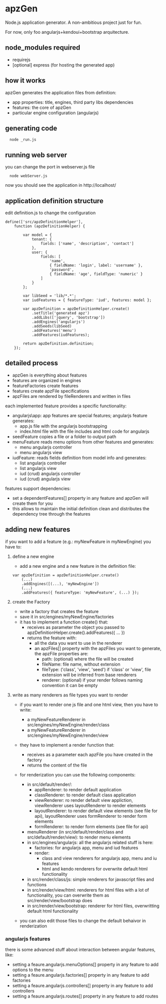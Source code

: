 # apzGen
Node.js application generator. A non-ambitious project just for fun.

For now, only foo angularjs+kendoui+bootstrap arquitecture.

## node_modules required
- requirejs
- [optional] express (for hosting the generated app)

## how it works
apzGen generates the application files from definition:
- app properties: title, engines, third party libs dependencies
- features: the core of apzGen
- particular engine configuration (angularjs)

## generating code
```
  node _run.js
```
## running web server
you can change the port in webserver.js file
```
  node webServer.js
```
now you should see the application in http://localhost/

## application definition structure
edit definition.js to change the configuration
```
define(['src/apzDefinitionHelper'],
	function (apzDefinitionHelper) {

		var model = {
			tenant: {
				fields: ['name', 'description', 'contact']
			},
			user: {
				fields: [
					'name',
					{ fieldName: 'login', label: 'username' },
					'password',
					{ fieldName: 'age', fieldType: 'numeric' }
				]
			}
		};

		var libSeed = 'lib/*.*';
		var iudFeatures = { featureType: 'iud', features: model };

		var apzDefinition = apzDefinitionHelper.create()
			.setTitle('generated apz')
			.addLibs(['jquery', 'bootstrap'])
			.addEngines('angularjs')
			.addSeeds(libSeed)
			.addFeatures('menu')
			.addFeatures(iudFeatures);

		return apzDefinition.definition;
	});
```

## detailed process
- apzGen is everything about features
- features are organized in engines
- featureFactories create features
- features create apzFile specifications
- apzFiles are rendered by fileRenderers and written in files

each implemented feature provides a specific functionality:
- angularjs\app: app features are special features; angularjs feature generates:
	- app.js file with the angularjs bootstrapping 
	- index.html file with the file includes and html code for angularjs
- seedFeature copies a file or a folder to output path
- menuFeature reads menu options from other features and generates: 
	- menu angularjs controller 
	- menu angularjs view
- iudFeature: reads fields definition from model info and generates:
	- list angularjs controller
	- list angularjs view 
	- iud (crud) angularjs controller 
	- iud (crud) angularjs view

features support dependencies: 
- set a dependentFeatures[] property in any feature and apzGen will create them for you
- this allows to maintain the initial definition clean and distributes the dependency tree through the features

## adding new features
if you want to add a feature (e.g.: myNewFeature in myNewEngine) you have to:

1. define a new engine
	- add a new engine and a new feature in the definition file:
	```
	var apzDefinition = apzDefinitionHelper.create()
		(...)
		.addEngines([(...), 'myNewEngine'])
		(...)
		.addFeatures({ featureType: 'myNewFeature', (...) });
	```

2. create the Factory 
	- write a factory that creates the feature
	- save it in src/engines/myNewEngine/factories
	- it has to implement a function create() that:
		- receives as parameter the object you passed to apzDefinitionHelper.create().addFeatures({ ... })
		- returns the feature with:
			- all the data you want to use in the renderer
			- an apzFiles[] property with the apzFiles you want to generate, the apzFile properties are:
				- path: (optional) where the file will be created
				- fileName: file name, without extension
				- fileType: ('class', 'view', 'seed') if 'class' or 'view', file extension will be inferred from base renderers
				- renderer: (optional) if your render follows naming convention it can be empty

3. write as many renderers as file types you want to render
	- if you want to render one js file and one html view, then you have to write:
		- a myNewFeatureRenderer in src/engines/myNewEngine/render/class
		- a myNewFeatureRenderer in src/engines/myNewEngine/render/view
	
	- they have to implement a render function that:
		- receives as a parameter each apzFile you have created in the factory
		- returns the content of the file
	
	- for renderization you can use the following components:
		- in src/default/render/:
			- appRenderer: to render default application
			- classRenderer: to render default class application
			- viewRenderer: ro render default view appliction, viewRenderer uses layoutRenderer to render elements
			- layoutRenderer: to render default view elements (see file for api), layoutRenderer uses formRenderer to render form elements
			- formRenderer: to render form elements (see file for api)
		- menuRenderer (in src/default/render/class and src/default/render/view): to render menu elements
		- in src/engines/angularjs: all the angularjs related stuff is here:
			- factories: for angularjs app, menu and iud features
			- render: 
				- class and view renderers for angularjs app, menu and iu features
				- html and kendo renderers for overwrite default html functionality
		- in src/render/class/js: simple renderers for javascript files and functions
		- in src/render/view/html: renderers for html files with a lot of functionality, you can overwrite them as src/render/view/bootstrap does
		- in src/render/view/bootstrap: renderer for html files, overwritting default html functionality
	
	- you can also edit those files to change the default behaivor in renderization

### angularjs features
there is some advanced stuff about interaction between angular features, like:
- setting a feaure.angularjs.menuOptions[] property in any feature to add options to the menu 
- setting a feaure.angularjs.factories[] property in any feature to add factories 
- setting a feaure.angularjs.controllers[] property in any feature to add controllers
- setting a feaure.angularjs.routes[] property in any feature to add routes
